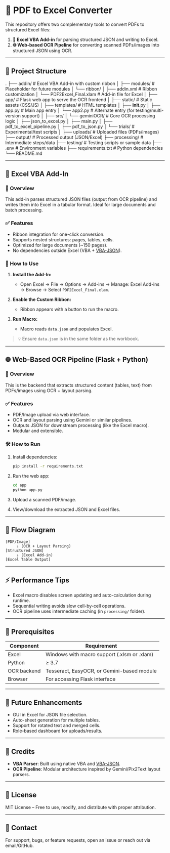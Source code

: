 # 📄 PDF to Excel Converter

This repository offers two complementary tools to convert PDFs to structured Excel files:

1. **🔧 Excel VBA Add-in** for parsing structured JSON and writing to Excel.  
2. **🌐 Web-based OCR Pipeline** for converting scanned PDFs/images into structured JSON using OCR.

---

## 📁 Project Structure

.
├── addin/                   # Excel VBA Add-in with custom ribbon
│   ├── modules/             # Placeholder for future modules
│   └── ribbon/
│       ├── addin.xml        # Ribbon customization
│       └── PDF2Excel_Final.xlam # Add-in file for Excel
│
├── app/                     # Flask web app to serve the OCR frontend
│   ├── static/              # Static assets (CSS/JS)
│   ├── templates/           # HTML templates
│   ├── __init__.py
│   ├── app.py               # Main app entry
│   └── app2.py              # Alternate entry (for testing/multi-version support)
│
├── src/
│   └── geminiOCR/           # Core OCR processing logic
│       ├── json_to_excel.py
│       ├── main.py
│       ├── pdf_to_excel_pipeline.py
│       ├── pdf_to_json.py
│       └── trials/          # Experimental/test scripts
│
├── uploads/                 # Uploaded files (PDFs/images)
├── output/                  # Processed output (JSON/Excel)
├── processing/              # Intermediate steps/data
├── testing/                 # Testing scripts or sample data
├── .env                     # Environment variables
├── requirements.txt         # Python dependencies
└── README.md

---

## 🔧 Excel VBA Add-In

### 📌 Overview

This add-in parses structured JSON files (output from OCR pipeline) and writes them into Excel in a tabular format. Ideal for large documents and batch processing.

### ✅ Features

- Ribbon integration for one-click conversion.
- Supports nested structures: pages, tables, cells.
- Optimized for large documents (~150 pages).
- No dependencies outside Excel (VBA + [VBA-JSON](https://github.com/VBA-tools/VBA-JSON)).

### 🚀 How to Use

1. **Install the Add-In:**
   - Open Excel → File → Options → Add-ins → Manage: Excel Add-ins → Browse → Select `PDF2Excel_Final.xlam`.

2. **Enable the Custom Ribbon:**
   - Ribbon appears with a button to run the macro.

3. **Run Macro:**
   - Macro reads `data.json` and populates Excel.

> 💡 Ensure `data.json` is in the same folder as the workbook.

---

## 🌐 Web-Based OCR Pipeline (Flask + Python)

### 📌 Overview

This is the backend that extracts structured content (tables, text) from PDFs/images using OCR + layout parsing.

### ✅ Features

- PDF/Image upload via web interface.
- OCR and layout parsing using Gemini or similar pipelines.
- Outputs JSON for downstream processing (like the Excel macro).
- Modular and extensible.

### 🛠 How to Run

1. Install dependencies:

   ```bash
   pip install -r requirements.txt
   ```

2. Run the web app:

   ```bash
   cd app
   python app.py
   ```

3. Upload a scanned PDF/image.

4. View/download the extracted JSON and Excel files.

---

## 🔄 Flow Diagram

```
[PDF/Image] 
     ↓ (OCR + Layout Parsing)
[Structured JSON] 
     ↓ (Excel Add-in)
[Excel Table Output]
```

---

## ⚡ Performance Tips

- Excel macro disables screen updating and auto-calculation during runtime.
- Sequential writing avoids slow cell-by-cell operations.
- OCR pipeline uses intermediate caching (in `processing/` folder).

---

## 📝 Prerequisites

| Component    | Requirement                                  |
|--------------|----------------------------------------------|
| Excel        | Windows with macro support (.xlsm or .xlam)  |
| Python       | ≥ 3.7                                         |
| OCR backend  | Tesseract, EasyOCR, or Gemini-based module   |
| Browser      | For accessing Flask interface                |

---

## 🔮 Future Enhancements

- GUI in Excel for JSON file selection.
- Auto-sheet generation for multiple tables.
- Support for rotated text and merged cells.
- Role-based dashboard for uploads/results.

---

## 🧠 Credits

- **VBA Parser**: Built using native VBA and [VBA-JSON](https://github.com/VBA-tools/VBA-JSON).
- **OCR Pipeline**: Modular architecture inspired by Gemini/Pix2Text layout parsers.

---

## 📜 License

MIT License – Free to use, modify, and distribute with proper attribution.

---

## 📧 Contact

For support, bugs, or feature requests, open an issue or reach out via email/GitHub.
```